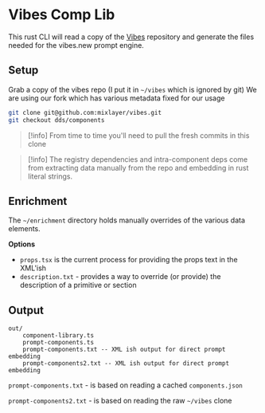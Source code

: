 # Vibes Comp Lib

This rust CLI will read a copy of the [Vibes](https://github.com/makeswift/vibes) repository and generate the files needed for the vibes.new prompt engine.

## Setup

Grab a copy of the vibes repo (I put it in `~/vibes` which is ignored by git)
We are using our fork which has various metadata fixed for our usage

```sh
git clone git@github.com:mixlayer/vibes.git
git checkout dds/components
```

> [!info]
> From time to time you'll need to pull the fresh commits in this clone

> [!info]
> The registry dependencies and intra-component deps come from extracting data
> manually from the repo and embedding in rust literal strings.

## Enrichment

The `~/enrichment` directory holds manually overrides of the various data elements.

__Options__

- `props.tsx` is the current process for providing the props text in the XML'ish
- `description.txt` - provides a way to override (or provide) the description of a primitive or section

## Output

```
out/
    component-library.ts
    prompt-components.ts
    prompt-components.txt -- XML ish output for direct prompt embedding
    prompt-components2.txt -- XML ish output for direct prompt embedding
```

`prompt-components.txt` - is based on reading a cached `components.json`

`prompt-components2.txt` - is based on reading the raw `~/vibes` clone